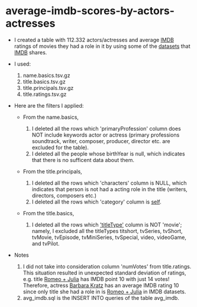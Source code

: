 # average-imdb-scores-by-actors-actresses

* I created a table with 112.332 actors/actresses and average [IMDB](https://www.imdb.com/) ratings of movies they had a role in it by using some of the [datasets](https://datasets.imdbws.com/) that [IMDB](https://www.imdb.com/) shares.

* I used:
  1. name.basics.tsv.gz
  2. title.basics.tsv.gz
  3. title.principals.tsv.gz
  4. title.ratings.tsv.gz

* Here are the filters I applied:

  - From the name.basics,
  
    1. I deleted all the rows which 'primaryProfession' column does NOT include keywords actor or actress (primary professions soundtrack, writer, composer, producer, director etc. are excluded for the table).
    2. I deleted all the people whose birthYear is null, which indicates that there is no sufficent data about them.
    
  - From the title.principals,
  
    1. I deleted all the rows which 'characters' column is NULL, which indicates that person is not had a acting role in the title (writers, directors, composers etc.)
    2. I deleted all the rows which 'category' column is [self](https://help.imdb.com/article/contribution/filmography-credits/why-do-some-acting-credits-show-up-in-a-separate-list-under-a-category-called-self-even-if-those-people-didn-t-actually-appear-as-themselves/G5H28P735WRDPSKN?ref_=helpart_nav_53#).
    
  - From the title.basics,
  
    1. I deleted all the rows which ['titleType'](https://developer.imdb.com/documentation/bulk-data-documentation/data-dictionary/titles#titletype) column is NOT 'movie'; namely, I excluded all the titleTypes titshort, tvSeries, tvShort, tvMovie, tvEpisode, tvMiniSeries, tvSpecial, video, videoGame, and tvPilot.

* Notes 

  1. I did not take into consideration column 'numVotes' from title.ratings. This situation resulted in unexpected standard deviation of ratings, e.g. title [Romeo + Julia](https://www.imdb.com/title/tt4130224/?ref_=nm_ov_bio_lk) has IMDB point 10 with just 14 votes! Therefore, actress [Barbara Kratz](https://www.imdb.com/name/nm6853501/) has an average IMDB rating 10 since only title she had a role in is [Romeo + Julia](https://www.imdb.com/title/tt4130224/?ref_=nm_ov_bio_lk) in IMDB datasets.
  2. avg_imdb.sql is the INSERT INTO queries of the table avg_imdb.

  
